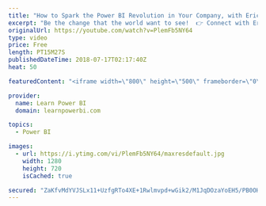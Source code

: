 ```yaml
---
title: "How to Spark the Power BI Revolution in Your Company, with Eric Briggs"
excerpt: "Be the change that the world want to see!  👉 Connect with Eric:  https://www.linkedin.com/in/eric-briggs-b26624153/ 👉 Join the LearnPowerBI Family: https://web.learnpowerbi.com/waitlist-invite/ ------------------------------------------------------------ FREE Power BI Step-by-Step Tutorial http://www.learnpowerbi.com/bonus"
originalUrl: https://youtube.com/watch?v=PlemFb5NY64
type: video
price: Free
length: PT15M27S
publishedDateTime: 2018-07-17T02:17:40Z
heat: 50

featuredContent: "<iframe width=\"800\" height=\"500\" frameborder=\"0\" src=\"https://www.youtube.com/embed/PlemFb5NY64\" allow=\"accelerometer; autoplay; encrypted-media; gyroscope; picture-in-picture\" allowfullscreen></iframe>"

provider:
  name: Learn Power BI
  domain: learnpowerbi.com

topics:
  - Power BI

images:
  - url: https://i.ytimg.com/vi/PlemFb5NY64/maxresdefault.jpg
    width: 1280
    height: 720
    isCached: true

secured: "ZaKfvMdYVJSLx11+UzfgRTo4XE+1Rwlmvpd+wGik2/M1JqDOzaYoEH5/PB0OHxnBaZMGa4C+Rx4OVnC67pdg6IO+FQlB/kaz6PsJOUlsWnrB9PqFtePdiSO8kYjaNpFm6srCeWYtNyUSQgPaMcbrwiE7VH3trBSBR0RG53ALTwtYYWB/fuksjxEQfIHq3RMEM3JA+M1ktqS2GOJLzb6xNIBGOTvovBVdHuh6lZIb384ptDKWLq03VxMi0/xFA6hkRXtmWl58Dyjugb57OErEOsBiIvezIvAQCmk9NmIpPWBrW/gmTkv6OI4H7Fgs1HIt6gYCj3fMdxfct4XK2gr5SndzTAMwFOZZu3WawVq0F/y77NzBlDoeVOfaSOt8yADWOy9cGD9JMozG+qrPmuM+T5IIoQnYjvyiHDbD4fwJcxw=;fOoqt4n8cNRQlLqZRR2Mpw=="
---
```


